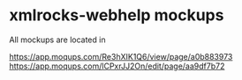 # xmlrocks-webhelp mockups

All mockups are located in 

https://app.moqups.com/Re3hXIK1Q6/view/page/a0b883973
https://app.moqups.com/lCPxrJJ2On/edit/page/aa9df7b72